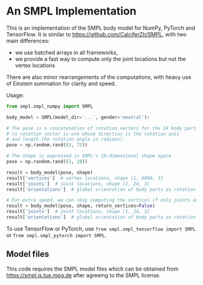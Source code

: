 # An SMPL Implementation

This is an implementation of the SMPL body model for NumPy, PyTorch and TensorFlow.
It is similar to https://github.com/CalciferZh/SMPL, with two main differences:

- we use batched arrays in all frameworks,
- we provide a fast way to compute only the joint locations but not the vertex locations

There are also minor rearrangements of the computations, with heavy use of Einstein summation for clarity and speed.

Usage:

```python
from smpl.smpl_numpy import SMPL

body_model = SMPL(model_dir='...', gender='neutral'):

# The pose is a concatenation of rotation vectors for the 24 body parts
# (a rotation vector is one whose direction is the rotation axis
# and length the rotation angle in radians).
pose = np.random.rand((1, 72))

# The shape is expressed in SMPL's 10-dimensional shape space
pose = np.random.rand((1, 10))

result = body_model(pose, shape)
result['vertices']  # vertex locations, shape [1, 6890, 3]
result['joints']  # joint locations, shape [1, 24, 3]
result['orientations']  # global orientation of body parts as rotation matrices, shape [1, 24, 3, 3]

# For extra speed, we can skip computing the vertices if only joints are needed
result = body_model(pose, shape, return_vertices=False)
result['joints']  # joint locations, shape [1, 24, 3]
result['orientations']  # global orientation of body parts as rotation matrices, shape [1, 24, 3, 3]
```

To use TensorFlow or PyTorch, use `from smpl.smpl_tensorflow import SMPL` or `from smpl.smpl_pytorch import SMPL`.

## Model files

This code requires the SMPL model files which can be obtained from https://smpl.is.tue.mpg.de after agreeing to the SMPL license.
